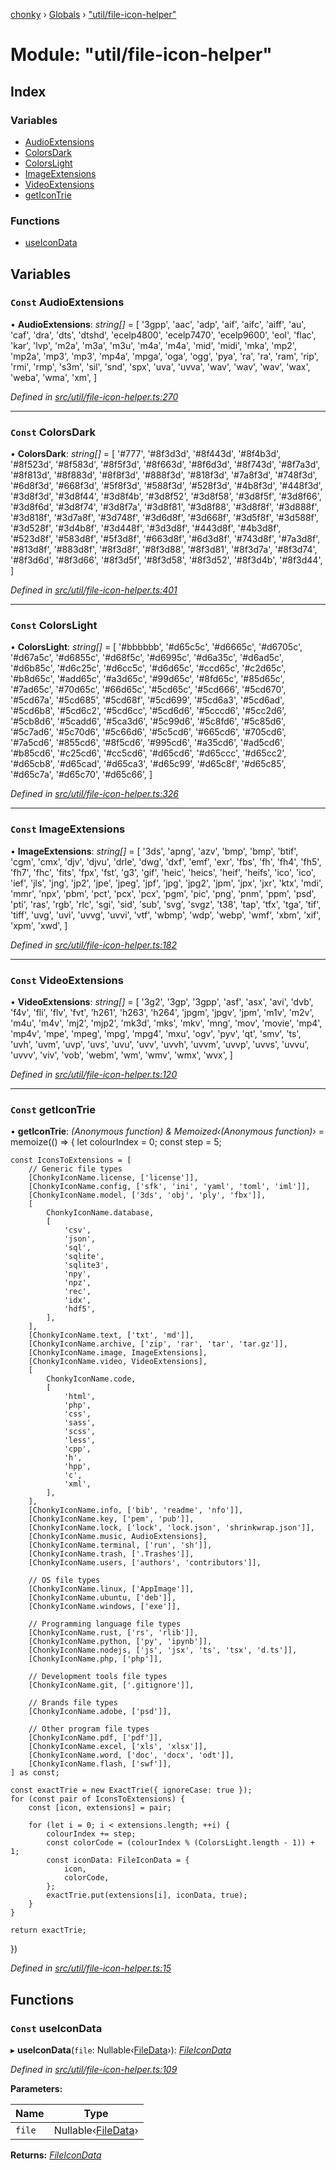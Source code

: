 [chonky](../README.md) › [Globals](../globals.md) › ["util/file-icon-helper"](_util_file_icon_helper_.md)

# Module: "util/file-icon-helper"

## Index

### Variables

* [AudioExtensions](_util_file_icon_helper_.md#const-audioextensions)
* [ColorsDark](_util_file_icon_helper_.md#const-colorsdark)
* [ColorsLight](_util_file_icon_helper_.md#const-colorslight)
* [ImageExtensions](_util_file_icon_helper_.md#const-imageextensions)
* [VideoExtensions](_util_file_icon_helper_.md#const-videoextensions)
* [getIconTrie](_util_file_icon_helper_.md#const-geticontrie)

### Functions

* [useIconData](_util_file_icon_helper_.md#const-useicondata)

## Variables

### `Const` AudioExtensions

• **AudioExtensions**: *string[]* = [
    '3gpp',
    'aac',
    'adp',
    'aif',
    'aifc',
    'aiff',
    'au',
    'caf',
    'dra',
    'dts',
    'dtshd',
    'ecelp4800',
    'ecelp7470',
    'ecelp9600',
    'eol',
    'flac',
    'kar',
    'lvp',
    'm2a',
    'm3a',
    'm3u',
    'm4a',
    'm4a',
    'mid',
    'midi',
    'mka',
    'mp2',
    'mp2a',
    'mp3',
    'mp3',
    'mp4a',
    'mpga',
    'oga',
    'ogg',
    'pya',
    'ra',
    'ra',
    'ram',
    'rip',
    'rmi',
    'rmp',
    's3m',
    'sil',
    'snd',
    'spx',
    'uva',
    'uvva',
    'wav',
    'wav',
    'wav',
    'wax',
    'weba',
    'wma',
    'xm',
]

*Defined in [src/util/file-icon-helper.ts:270](https://github.com/TimboKZ/Chonky/blob/bceb265/src/util/file-icon-helper.ts#L270)*

___

### `Const` ColorsDark

• **ColorsDark**: *string[]* = [
    '#777',
    '#8f3d3d',
    '#8f443d',
    '#8f4b3d',
    '#8f523d',
    '#8f583d',
    '#8f5f3d',
    '#8f663d',
    '#8f6d3d',
    '#8f743d',
    '#8f7a3d',
    '#8f813d',
    '#8f883d',
    '#8f8f3d',
    '#888f3d',
    '#818f3d',
    '#7a8f3d',
    '#748f3d',
    '#6d8f3d',
    '#668f3d',
    '#5f8f3d',
    '#588f3d',
    '#528f3d',
    '#4b8f3d',
    '#448f3d',
    '#3d8f3d',
    '#3d8f44',
    '#3d8f4b',
    '#3d8f52',
    '#3d8f58',
    '#3d8f5f',
    '#3d8f66',
    '#3d8f6d',
    '#3d8f74',
    '#3d8f7a',
    '#3d8f81',
    '#3d8f88',
    '#3d8f8f',
    '#3d888f',
    '#3d818f',
    '#3d7a8f',
    '#3d748f',
    '#3d6d8f',
    '#3d668f',
    '#3d5f8f',
    '#3d588f',
    '#3d528f',
    '#3d4b8f',
    '#3d448f',
    '#3d3d8f',
    '#443d8f',
    '#4b3d8f',
    '#523d8f',
    '#583d8f',
    '#5f3d8f',
    '#663d8f',
    '#6d3d8f',
    '#743d8f',
    '#7a3d8f',
    '#813d8f',
    '#883d8f',
    '#8f3d8f',
    '#8f3d88',
    '#8f3d81',
    '#8f3d7a',
    '#8f3d74',
    '#8f3d6d',
    '#8f3d66',
    '#8f3d5f',
    '#8f3d58',
    '#8f3d52',
    '#8f3d4b',
    '#8f3d44',
]

*Defined in [src/util/file-icon-helper.ts:401](https://github.com/TimboKZ/Chonky/blob/bceb265/src/util/file-icon-helper.ts#L401)*

___

### `Const` ColorsLight

• **ColorsLight**: *string[]* = [
    '#bbbbbb',
    '#d65c5c',
    '#d6665c',
    '#d6705c',
    '#d67a5c',
    '#d6855c',
    '#d68f5c',
    '#d6995c',
    '#d6a35c',
    '#d6ad5c',
    '#d6b85c',
    '#d6c25c',
    '#d6cc5c',
    '#d6d65c',
    '#ccd65c',
    '#c2d65c',
    '#b8d65c',
    '#add65c',
    '#a3d65c',
    '#99d65c',
    '#8fd65c',
    '#85d65c',
    '#7ad65c',
    '#70d65c',
    '#66d65c',
    '#5cd65c',
    '#5cd666',
    '#5cd670',
    '#5cd67a',
    '#5cd685',
    '#5cd68f',
    '#5cd699',
    '#5cd6a3',
    '#5cd6ad',
    '#5cd6b8',
    '#5cd6c2',
    '#5cd6cc',
    '#5cd6d6',
    '#5cccd6',
    '#5cc2d6',
    '#5cb8d6',
    '#5cadd6',
    '#5ca3d6',
    '#5c99d6',
    '#5c8fd6',
    '#5c85d6',
    '#5c7ad6',
    '#5c70d6',
    '#5c66d6',
    '#5c5cd6',
    '#665cd6',
    '#705cd6',
    '#7a5cd6',
    '#855cd6',
    '#8f5cd6',
    '#995cd6',
    '#a35cd6',
    '#ad5cd6',
    '#b85cd6',
    '#c25cd6',
    '#cc5cd6',
    '#d65cd6',
    '#d65ccc',
    '#d65cc2',
    '#d65cb8',
    '#d65cad',
    '#d65ca3',
    '#d65c99',
    '#d65c8f',
    '#d65c85',
    '#d65c7a',
    '#d65c70',
    '#d65c66',
]

*Defined in [src/util/file-icon-helper.ts:326](https://github.com/TimboKZ/Chonky/blob/bceb265/src/util/file-icon-helper.ts#L326)*

___

### `Const` ImageExtensions

• **ImageExtensions**: *string[]* = [
    '3ds',
    'apng',
    'azv',
    'bmp',
    'bmp',
    'btif',
    'cgm',
    'cmx',
    'djv',
    'djvu',
    'drle',
    'dwg',
    'dxf',
    'emf',
    'exr',
    'fbs',
    'fh',
    'fh4',
    'fh5',
    'fh7',
    'fhc',
    'fits',
    'fpx',
    'fst',
    'g3',
    'gif',
    'heic',
    'heics',
    'heif',
    'heifs',
    'ico',
    'ico',
    'ief',
    'jls',
    'jng',
    'jp2',
    'jpe',
    'jpeg',
    'jpf',
    'jpg',
    'jpg2',
    'jpm',
    'jpx',
    'jxr',
    'ktx',
    'mdi',
    'mmr',
    'npx',
    'pbm',
    'pct',
    'pcx',
    'pcx',
    'pgm',
    'pic',
    'png',
    'pnm',
    'ppm',
    'psd',
    'pti',
    'ras',
    'rgb',
    'rlc',
    'sgi',
    'sid',
    'sub',
    'svg',
    'svgz',
    't38',
    'tap',
    'tfx',
    'tga',
    'tif',
    'tiff',
    'uvg',
    'uvi',
    'uvvg',
    'uvvi',
    'vtf',
    'wbmp',
    'wdp',
    'webp',
    'wmf',
    'xbm',
    'xif',
    'xpm',
    'xwd',
]

*Defined in [src/util/file-icon-helper.ts:182](https://github.com/TimboKZ/Chonky/blob/bceb265/src/util/file-icon-helper.ts#L182)*

___

### `Const` VideoExtensions

• **VideoExtensions**: *string[]* = [
    '3g2',
    '3gp',
    '3gpp',
    'asf',
    'asx',
    'avi',
    'dvb',
    'f4v',
    'fli',
    'flv',
    'fvt',
    'h261',
    'h263',
    'h264',
    'jpgm',
    'jpgv',
    'jpm',
    'm1v',
    'm2v',
    'm4u',
    'm4v',
    'mj2',
    'mjp2',
    'mk3d',
    'mks',
    'mkv',
    'mng',
    'mov',
    'movie',
    'mp4',
    'mp4v',
    'mpe',
    'mpeg',
    'mpg',
    'mpg4',
    'mxu',
    'ogv',
    'pyv',
    'qt',
    'smv',
    'ts',
    'uvh',
    'uvm',
    'uvp',
    'uvs',
    'uvu',
    'uvv',
    'uvvh',
    'uvvm',
    'uvvp',
    'uvvs',
    'uvvu',
    'uvvv',
    'viv',
    'vob',
    'webm',
    'wm',
    'wmv',
    'wmx',
    'wvx',
]

*Defined in [src/util/file-icon-helper.ts:120](https://github.com/TimboKZ/Chonky/blob/bceb265/src/util/file-icon-helper.ts#L120)*

___

### `Const` getIconTrie

• **getIconTrie**: *(Anonymous function) & Memoized‹(Anonymous function)›* = memoize(() => {
    let colourIndex = 0;
    const step = 5;

    const IconsToExtensions = [
        // Generic file types
        [ChonkyIconName.license, ['license']],
        [ChonkyIconName.config, ['sfk', 'ini', 'yaml', 'toml', 'iml']],
        [ChonkyIconName.model, ['3ds', 'obj', 'ply', 'fbx']],
        [
            ChonkyIconName.database,
            [
                'csv',
                'json',
                'sql',
                'sqlite',
                'sqlite3',
                'npy',
                'npz',
                'rec',
                'idx',
                'hdf5',
            ],
        ],
        [ChonkyIconName.text, ['txt', 'md']],
        [ChonkyIconName.archive, ['zip', 'rar', 'tar', 'tar.gz']],
        [ChonkyIconName.image, ImageExtensions],
        [ChonkyIconName.video, VideoExtensions],
        [
            ChonkyIconName.code,
            [
                'html',
                'php',
                'css',
                'sass',
                'scss',
                'less',
                'cpp',
                'h',
                'hpp',
                'c',
                'xml',
            ],
        ],
        [ChonkyIconName.info, ['bib', 'readme', 'nfo']],
        [ChonkyIconName.key, ['pem', 'pub']],
        [ChonkyIconName.lock, ['lock', 'lock.json', 'shrinkwrap.json']],
        [ChonkyIconName.music, AudioExtensions],
        [ChonkyIconName.terminal, ['run', 'sh']],
        [ChonkyIconName.trash, ['.Trashes']],
        [ChonkyIconName.users, ['authors', 'contributors']],

        // OS file types
        [ChonkyIconName.linux, ['AppImage']],
        [ChonkyIconName.ubuntu, ['deb']],
        [ChonkyIconName.windows, ['exe']],

        // Programming language file types
        [ChonkyIconName.rust, ['rs', 'rlib']],
        [ChonkyIconName.python, ['py', 'ipynb']],
        [ChonkyIconName.nodejs, ['js', 'jsx', 'ts', 'tsx', 'd.ts']],
        [ChonkyIconName.php, ['php']],

        // Development tools file types
        [ChonkyIconName.git, ['.gitignore']],

        // Brands file types
        [ChonkyIconName.adobe, ['psd']],

        // Other program file types
        [ChonkyIconName.pdf, ['pdf']],
        [ChonkyIconName.excel, ['xls', 'xlsx']],
        [ChonkyIconName.word, ['doc', 'docx', 'odt']],
        [ChonkyIconName.flash, ['swf']],
    ] as const;

    const exactTrie = new ExactTrie({ ignoreCase: true });
    for (const pair of IconsToExtensions) {
        const [icon, extensions] = pair;

        for (let i = 0; i < extensions.length; ++i) {
            colourIndex += step;
            const colorCode = (colourIndex % (ColorsLight.length - 1)) + 1;
            const iconData: FileIconData = {
                icon,
                colorCode,
            };
            exactTrie.put(extensions[i], iconData, true);
        }
    }

    return exactTrie;
})

*Defined in [src/util/file-icon-helper.ts:15](https://github.com/TimboKZ/Chonky/blob/bceb265/src/util/file-icon-helper.ts#L15)*

## Functions

### `Const` useIconData

▸ **useIconData**(`file`: Nullable‹[FileData](../interfaces/_types_files_types_.filedata.md)›): *[FileIconData](../interfaces/_types_icons_types_.fileicondata.md)*

*Defined in [src/util/file-icon-helper.ts:109](https://github.com/TimboKZ/Chonky/blob/bceb265/src/util/file-icon-helper.ts#L109)*

**Parameters:**

Name | Type |
------ | ------ |
`file` | Nullable‹[FileData](../interfaces/_types_files_types_.filedata.md)› |

**Returns:** *[FileIconData](../interfaces/_types_icons_types_.fileicondata.md)*
